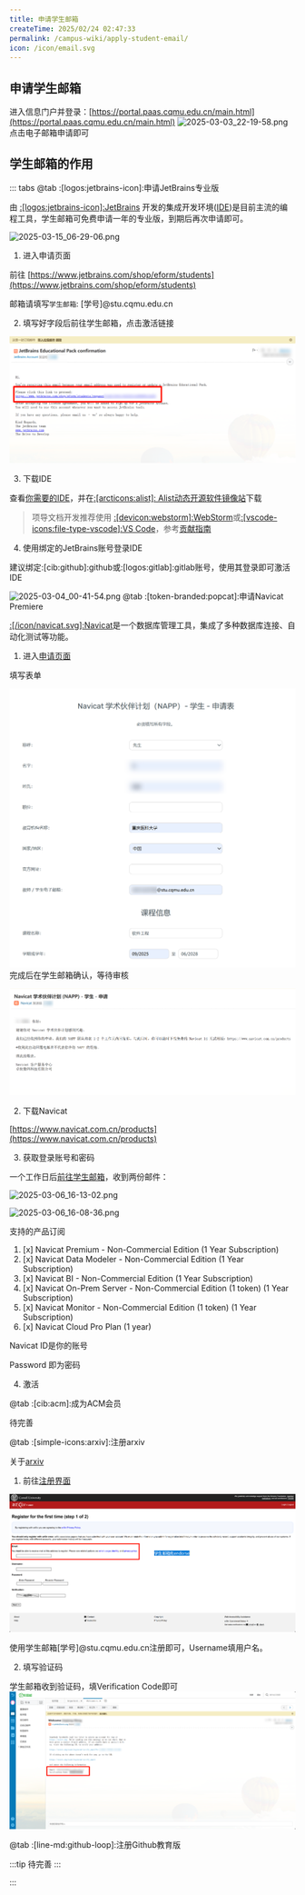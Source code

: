```yaml
---
title: 申请学生邮箱
createTime: 2025/02/24 02:47:33
permalink: /campus-wiki/apply-student-email/
icon: /icon/email.svg
---
```


## 申请学生邮箱

进入信息门户并登录：[https://portal.paas.cqmu.edu.cn/main.html](https://portal.paas.cqmu.edu.cn/main.html)
![2025-03-03_22-19-58.png](/src/2025-03-03_22-19-58.png)
点击电子邮箱申请即可



## 学生邮箱的作用

::: tabs
@tab :[logos:jetbrains-icon]:申请JetBrains专业版

由 [:[logos:jetbrains-icon]:JetBrains](https://www.jetbrains.com/zh-cn/) 开发的集成开发环境([IDE](/campus-wiki/common-software/IDE/))是目前主流的编程工具，学生邮箱可免费申请一年的专业版，到期后再次申请即可。

![2025-03-15_06-29-06.png](../../.vuepress/public/src/2025-03-15_06-29-06.png)

1. 进入申请页面

前往 [https://www.jetbrains.com/shop/eform/students](https://www.jetbrains.com/shop/eform/students)

邮箱请填写`学生邮箱`: [学号]@stu.cqmu.edu.cn

2. 填写好字段后前往学生邮箱，点击激活链接

![2025-03-12_16-18-20.png](../../.vuepress/public/src/2025-03-12_16-18-20.png)

3. 下载IDE

查看[你需要的IDE](/campus-wiki/common-software/#ide-篇)，并在[:[arcticons:alist]: Alist动态开源软件镜像站](http://192.168.183.171:5244/softwares/JetBrainsIDEs)下载

> 项导文档开发推荐使用 [:[devicon:webstorm]:WebStorm](/campus-wiki/common-softwares/IDE/WebStorm/)或[:[vscode-icons:file-type-vscode]:VS Code](/campus-wiki/common-software/IDE/VSCode/)，参考[贡献指南](/contribute/#我是文档站的开发者)

4. 使用绑定的JetBrains账号登录IDE

建议绑定:[cib:github]:github或:[logos:gitlab]:gitlab账号，使用其登录即可激活IDE

![2025-03-04_00-41-54.png](/src/2025-03-04_00-41-54.png)
@tab :[token-branded:popcat]:申请Navicat Premiere



[:[/icon/navicat.svg]:Navicat](https://www.navicat.com.cn/)是一个数据库管理工具，集成了多种数据库连接、自动化测试等功能。

1. 进入[申请页面](https://www.navicat.com.cn/sponsorship/education/student)

填写表单

[//]: # (![2025-03-12_23-25-22.png]&#40;/src/2025-03-12_23-25-22.png&#41;)
![2025-03-15_06-50-00.png](../../.vuepress/public/src/2025-03-15_06-50-00.png)
完成后在学生邮箱确认，等待审核

![2025-03-15_06-53-34.png](../../.vuepress/public/src/2025-03-15_06-53-34.png)

2. 下载Navicat

[https://www.navicat.com.cn/products](https://www.navicat.com.cn/products)

3. 获取登录账号和密码

一个工作日后[前往学生邮箱](https://portal.paas.cqmu.edu.cn/main.html)，收到两份邮件：

![2025-03-06_16-13-02.png](/src/2025-03-06_16-13-02.png)

![2025-03-06_16-08-36.png](/src/2025-03-06_16-08-36.png)

支持的产品订阅

1. [x] Navicat Premium - Non-Commercial Edition (1 Year Subscription)
2. [x] Navicat Data Modeler - Non-Commercial Edition (1 Year Subscription)
3. [x] Navicat BI - Non-Commercial Edition (1 Year Subscription)
4. [x] Navicat On-Prem Server - Non-Commercial Edition (1 token) (1 Year Subscription)
5. [x] Navicat Monitor - Non-Commercial Edition (1 token) (1 Year Subscription)
6. [x] Navicat Cloud Pro Plan (1 year)

Navicat ID是你的账号

Password 即为密码

4. 激活

[//]: # (![2025-03-15_06-47-05.png]&#40;../../.vuepress/public/src/2025-03-15_06-47-05.png&#41;)

@tab :[cib:acm]:成为ACM会员

待完善

@tab :[simple-icons:arxiv]:注册arxiv

关于[arxiv](/project-docs/academic-conversion/#arxiv)

1. 前往[注册界面](https://arxiv.org/user/register?submit=Register+for+the+first+time)

![2025-03-15_06-24-52.png](../../.vuepress/public/src/2025-03-15_06-24-52.png)


使用学生邮箱[学号]@stu.cqmu.edu.cn注册即可，Username填用户名。

2. 填写验证码

学生邮箱收到验证码，填Verification Code即可
![2025-03-15_06-19-33.png](../../.vuepress/public/src/2025-03-15_06-19-33.png)

@tab :[line-md:github-loop]:注册Github教育版

:::tip
待完善
:::

:::
